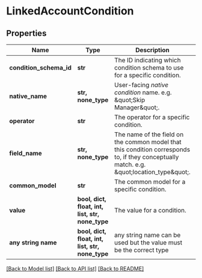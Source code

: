 # LinkedAccountCondition

## Properties

| Name                    | Type                                             | Description                                                                                                                                 | Notes                 |
| ----------------------- | ------------------------------------------------ | ------------------------------------------------------------------------------------------------------------------------------------------- | --------------------- |
| **condition_schema_id** | **str**                                          | The ID indicating which condition schema to use for a specific condition.                                                                   |
| **native_name**         | **str, none_type**                               | User-facing _native condition_ name. e.g. \&quot;Skip Manager\&quot;.                                                                       |
| **operator**            | **str**                                          | The operator for a specific condition.                                                                                                      |
| **field_name**          | **str, none_type**                               | The name of the field on the common model that this condition corresponds to, if they conceptually match. e.g. \&quot;location_type\&quot;. |
| **common_model**        | **str**                                          | The common model for a specific condition.                                                                                                  | [optional] [readonly] |
| **value**               | **bool, dict, float, int, list, str, none_type** | The value for a condition.                                                                                                                  | [optional] [readonly] |
| **any string name**     | **bool, dict, float, int, list, str, none_type** | any string name can be used but the value must be the correct type                                                                          | [optional]            |

[[Back to Model list]](../README.md#documentation-for-models) [[Back to API list]](../README.md#documentation-for-api-endpoints) [[Back to README]](../README.md)
